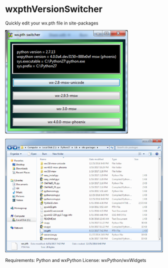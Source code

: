 # wxpthVersionSwitcher
Quickly edit your wx.pth file in site-packages

![wxpthSwitcherApp](wxpthSwitcherApp.png "wx.pth Switcher App")

![wxpthLocation](wxpthLocation.png "wx.pth Location")

Requirements: Python and wxPython
License: wxPython/wxWidgets
